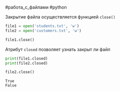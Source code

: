 #работа_с_файлами #python 

Закрытие файла осуществляется функцией `close()`
```python
file1 = open('students.txt', 'w')
file2 = open('customers.txt', 'w')

file1.close()
```
Атрибут `closed` позволяет узнать закрыт ли файл
```python
print(file1.closed)
print(file2.closed)

file2.close()
```
```
True
False
```
